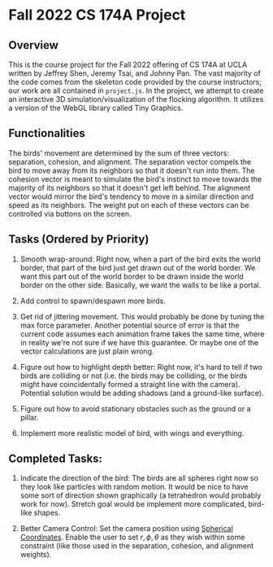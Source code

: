 # Fall 2022 CS 174A Project
## Overview
This is the course project for the Fall 2022 offering of CS 174A at UCLA written by Jeffrey Shen, Jeremy Tsai, and Johnny Pan. The vast majority of the code comes from the skeleton code provided by the course instructors; our work are all contained in `project.js`. In the project, we attempt to create an interactive 3D simulation/visualization of the flocking algorithm. It utilizes a version of the WebGL library called Tiny Graphics.

## Functionalities
The birds' movement are determined by the sum of three vectors: separation, cohesion, and alignment. The separation vector compels the bird to move away from its neighbors so that it doesn't run into them. The cohesion vector is meant to simulate the bird's instinct to move towards the majority of its neighbors so that it doesn't get left behind. The alignment vector would mirror the bird's tendency to move in a similar direction and speed as its neighbors. The weight put on each of these vectors can be controlled via buttons on the screen.

## Tasks (Ordered by Priority)
1. Smooth wrap-around:
Right now, when a part of the bird exits the world border, that part of the bird just get drawn out of the world border. We want this part out of the world border to be drawn inside the world border on the other side. Basically, we want the walls to be like a portal.

2. Add control to spawn/despawn more birds.

3. Get rid of jittering movement.
This would probably be done by tuning the max force parameter. Another potential source of error is that the current code assumes each animation frame takes the same time, where in reality we're not sure if we have this guarantee. Or maybe one of the vector calculations are just plain wrong.

4. Figure out how to highlight depth better:
Right now, it's hard to tell if two birds are colliding or not (i.e. the birds may be colliding, or the birds might have coincidentally formed a straight line with the camera). Potential solution would be adding shadows (and a ground-like surface).

5. Figure out how to avoid stationary obstacles such as the ground or a pillar.

6. Implement more realistic model of bird, with wings and everything.

## Completed Tasks:
1. Indicate the direction of the bird:
The birds are all spheres right now so they look like particles with random motion. It would be nice to have some sort of direction shown graphically (a tetrahedron would probably work for now). Stretch goal would be implement more complicated, bird-like shapes.

2. Better Camera Control:
Set the camera position using [Spherical Coordinates](https://en.wikipedia.org/wiki/Spherical_coordinate_system). Enable the user to set $r,\phi,\theta$ as they wish within some constraint (like those used in the separation, cohesion, and alignment weights).
